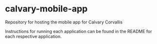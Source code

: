 # calvary-mobile-app
Repository for hosting the mobile app for Calvary Corvallis

Instructions for running each application can be found in the README for each respective application.
